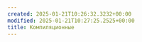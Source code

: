 ```yaml
---
created: 2025-01-21T10:26:32.3232+00:00
modified: 2025-01-21T10:27:25.2525+00:00
title: Компиляционные
---
```

